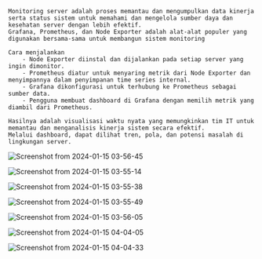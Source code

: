 ```
Monitoring server adalah proses memantau dan mengumpulkan data kinerja serta status sistem untuk memahami dan mengelola sumber daya dan kesehatan server dengan lebih efektif. 
Grafana, Prometheus, dan Node Exporter adalah alat-alat populer yang digunakan bersama-sama untuk membangun sistem monitoring

Cara menjalankan
    - Node Exporter diinstal dan dijalankan pada setiap server yang ingin dimonitor.
    - Prometheus diatur untuk menyaring metrik dari Node Exporter dan menyimpannya dalam penyimpanan time series internal.
    - Grafana dikonfigurasi untuk terhubung ke Prometheus sebagai sumber data.
    - Pengguna membuat dashboard di Grafana dengan memilih metrik yang diambil dari Prometheus.

Hasilnya adalah visualisasi waktu nyata yang memungkinkan tim IT untuk memantau dan menganalisis kinerja sistem secara efektif. 
Melalui dashboard, dapat dilihat tren, pola, dan potensi masalah di lingkungan server. 
```
![Screenshot from 2024-01-15 03-56-45](https://github.com/sinambela99/devops-19-dumbways/assets/80032508/5d660ee6-5f7e-4b88-8c25-bf300020514f)

![Screenshot from 2024-01-15 03-55-14](https://github.com/sinambela99/devops-19-dumbways/assets/80032508/1c71be40-4287-4f60-a9a7-dd4382fe191f)

![Screenshot from 2024-01-15 03-55-38](https://github.com/sinambela99/devops-19-dumbways/assets/80032508/7da9654d-7279-4dac-a4fa-1d9efaa6a2d6)

![Screenshot from 2024-01-15 03-55-49](https://github.com/sinambela99/devops-19-dumbways/assets/80032508/ca432bda-6c77-462b-baae-9a3bd61ff776)

![Screenshot from 2024-01-15 03-56-05](https://github.com/sinambela99/devops-19-dumbways/assets/80032508/0f1e2a5a-67e2-4619-aa3e-a4daf9ed5020)

![Screenshot from 2024-01-15 04-04-05](https://github.com/sinambela99/devops-19-dumbways/assets/80032508/17d37e6c-e983-4b09-adb7-58b20a24202b)

![Screenshot from 2024-01-15 04-04-33](https://github.com/sinambela99/devops-19-dumbways/assets/80032508/e1ef36c8-9987-4766-92b3-fc3e8f078856)
